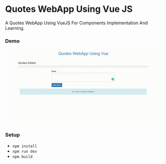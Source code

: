 # Quotes WebApp Using Vue JS

A Quotes WebApp Using VueJS For Components Implementation And Learning.
### Demo
![Demo](https://github.com/shindesharad71/Quotes-WebApp-Using-Vue/blob/master/demo.gif?raw=true)

### Setup
* ```npm install```
* ```npm run dev```
* ```npm build```
